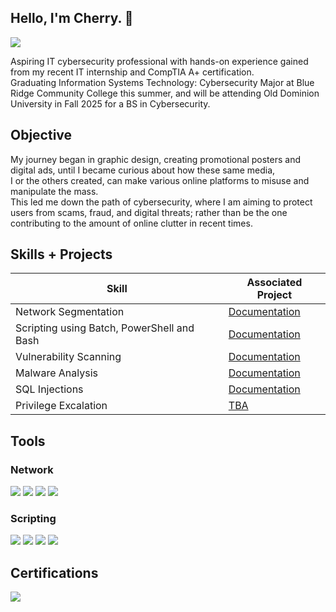 ## Hello, I'm Cherry. 👋

<a href="https://www.linkedin.com/in/cherry-ang/"><img src="https://img.shields.io/badge/-LinkedIn-0072b1?&style=for-the-badge&logo=linkedin&logoColor=white" /></a>

Aspiring IT cybersecurity professional with hands-on experience gained from my recent IT internship and CompTIA A+ certification. <br>
Graduating Information Systems Technology: Cybersecurity Major at Blue Ridge Community College this summer, and will be attending Old Dominion University in Fall 2025 for a BS in Cybersecurity.


## Objective

My journey began in graphic design, creating promotional posters and digital ads, until I became curious about how these same media, <br>
I or the others created, can make various online platforms to misuse and manipulate the mass. <br>
This led me down the path of cybersecurity, where I am aiming to protect users from scams, fraud, and digital threats; rather than be the one contributing to the amount of online clutter in recent times. <br>

## Skills + Projects


| Skill                                         | Associated Project         |
|-----------------------------------------------|----------------------------|
| Network Segmentation                          | <a href="https://github.com/cherryot02/Network-Segmentation">Documentation</a>|
| Scripting using Batch, PowerShell and Bash    | <a href="https://github.com/cherryot02/Scripting-with-Batch-PowerShell-Bash">Documentation</a> |
| Vulnerability Scanning                        | <a href="https://github.com/cherryot02/Vulnerability-Scanning">Documentation</a>|
| Malware Analysis                              | <a href="https://github.com/cherryot02/Studying-Malware">Documentation</a>|
| SQL Injections                                | <a href="https://github.com/cherryot02/SQL-Injections">Documentation</a> |
| Privilege Excalation                          | <a href="">TBA</a> |

## Tools

### Network
<div>
    <img src="https://img.shields.io/badge/-Wireshark-1679A7?&style=for-the-badge&logo=Wireshark&logoColor=white" />
    <img src="https://img.shields.io/badge/-Packet%20Tracer-1BA0D7?&style=for-the-badge&logo=Cisco&logoColor=white" />
    <img src="https://img.shields.io/badge/-Tenable%20Nessus-00457C?&style=for-the-badge&logoColor=white" />
    <img src="https://img.shields.io/badge/-VMware-607078?&style=for-the-badge&logo=VMware&logoColor=white" />
</div>

### Scripting
<div>
    <img src="https://img.shields.io/badge/-Windows%20Batch-4B4B4B?&style=for-the-badge&logoColor=white" />
    <img src="https://img.shields.io/badge/-Bash-121011?&style=for-the-badge&logo=GNU%20Bash&logoColor=white" />
    <img src="https://img.shields.io/badge/-PowerShell-5391FE?&style=for-the-badge&logo=PowerShell&logoColor=white" />
    <img src="https://img.shields.io/badge/-Python-3776AB?&style=for-the-badge&logo=Python&logoColor=white" />

</div>

## Certifications

<div>
<img src="https://img.shields.io/badge/-A%2B-FF0000?&style=for-the-badge&logo=CompTIA&logoColor=white" />
</div>
